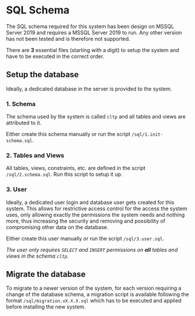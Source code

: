 # SQL Schema

The SQL schema required for this system has been design on MSSQL Server 2019 and requires a MSSQL Server 2019 to run. Any other version has not been tested and is therefore not supported.

There are **3** essential files (starting with a digit) to setup the system and have to be executed in the correct order.

## Setup the database

Ideally, a dedicated database in the server is provided to the system.

### 1. Schema

The schema used by the system is called `cltp` and all tables and views are attributed to it.

Either create this schema manually or run the script `/sql/1.init-schema.sql`.

### 2. Tables and Views

All tables, views, constraints, etc. are defined in the script `/sql/2.schema.sql`. Run this script to setup it up.

### 3. User

Ideally, a dedicated user login and database user gets created for this system. This allows for restrictive access control for the access the system uses, only allowing exactly the permissions the system needs and nothing more, thus increasing the security and removing and possibility of compromising other data on the database.

Either create this user manually or run the script `/sql/3.user.sql`.

_The user only requires `SELECT` and `INSERT` permissions on **all** tables and views in the schema `cltp`._


## Migrate the database

To migrate to a newer version of the system, for each version requiring a change of the database schema, a migration script is available following the format `/sql/migration.vX.X.X.sql` which has to be executed and applied before installing the new system.
